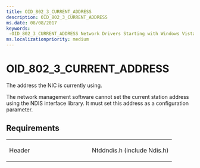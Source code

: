 ```yaml
---
title: OID_802_3_CURRENT_ADDRESS
description: OID_802_3_CURRENT_ADDRESS
ms.date: 08/08/2017
keywords: 
 -OID_802_3_CURRENT_ADDRESS Network Drivers Starting with Windows Vista
ms.localizationpriority: medium
---
```


# OID\_802\_3\_CURRENT\_ADDRESS





The address the NIC is currently using.

The network management software cannot set the current station address using the NDIS interface library. It must set this address as a configuration parameter.

Requirements
------------

<table>
<colgroup>
<col width="50%" />
<col width="50%" />
</colgroup>
<tbody>
<tr class="odd">
<td><p>Header</p></td>
<td>Ntddndis.h (include Ndis.h)</td>
</tr>
</tbody>
</table>

 

 




